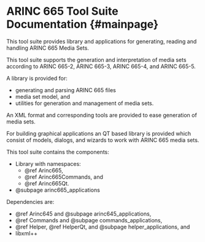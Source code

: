 # ARINC 665 Tool Suite Documentation {#mainpage}

This tool suite provides library and applications for generating, reading and 
handling ARINC 665 Media Sets.

This tool suite supports the generation and interpretation of media sets
according to ARINC 665-2, ARINC 665-3, ARINC 665-4, and ARINC 665-5.

A library is provided for:
- generating and parsing ARINC 665 files
- media set model, and
- utilities for generation and management of media sets.

An XML format and corresponding tools are provided to ease generation of media
sets.

For building graphical applications an QT based library is provided which
consist of models, dialogs, and wizards to work with ARINC 665 media sets.

This tool suite contains the components:
 - Library with namespaces:
   - @ref Arinc665,
   - @ref Arinc665Commands, and 
   - @ref Arinc665Qt.
 - @subpage arinc665_applications

Dependencies are:
 - @ref Arinc645 and @subpage arinc645_applications,
 - @ref Commands and @subpage commands_applications,
 - @ref Helper, @ref HelperQt, and @subpage helper_applications, and
 - libxml++
